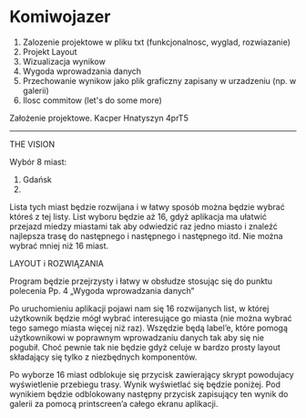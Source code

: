 # Komiwojazer
1. Zalozenie projektowe w pliku txt (funkcjonalnosc, wyglad, rozwiazanie)
2. Projekt Layout
3. Wizualizacja wynikow
4. Wygoda wprowadzania danych
5. Przechowanie wynikow jako plik graficzny zapisany w urzadzeniu (np. w galerii)
6. Ilosc commitow (let's do some more)


Założenie projektowe.
Kacper Hnatyszyn 4prT5

************************************

THE VISION

Wybór 8 miast:

1. Gdańsk
2. 

Lista tych miast będzie rozwijana i w łatwy sposób można będzie wybrać któreś z tej listy. List wyboru będzie aż 16, gdyż aplikacja ma ułatwić przejazd miedzy miastami tak aby odwiedzić raz jedno miasto i znaleźć najlepsza trasę do następnego i następnego i następnego itd.
Nie można wybrać mniej niż 16 miast.



LAYOUT i ROZWIĄZANIA

Program będzie przejrzysty i łatwy w obsłudze stosując się do punktu polecenia 
Pp. 4 „Wygoda wprowadzania danych” 

Po uruchomieniu aplikacji pojawi nam się 16 rozwijanych list, w której użytkownik będzie mógł wybrać interesujące go miasta (nie można wybrać tego samego miasta więcej niż raz). Wszędzie będą label’e, które pomogą użytkownikowi w poprawnym wprowadzaniu danych tak aby się nie pogubił. Choć pewnie tak nie będzie gdyż celuje w bardzo prosty layout składający się tylko z niezbędnych komponentów.

Po wyborze 16 miast odblokuje się przycisk zawierający skrypt powodujacy wyświetlenie przebiegu trasy. Wynik wyświetlać się będzie poniżej.
Pod wynikiem będzie odblokowany następny przycisk zapisujący ten wynik do galerii za pomocą printscreen’a całego ekranu aplikacji.
